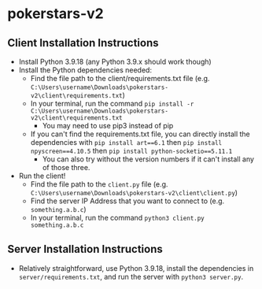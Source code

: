 # pokerstars-v2

## Client Installation Instructions

- Install Python 3.9.18 (any Python 3.9.x should work though)
- Install the Python dependencies needed:
    - Find the file path to the client/requirements.txt file (e.g. `C:\Users\username\Downloads\pokerstars-v2\client\requirements.txt`)
    - In your terminal, run the command `pip install -r C:\Users\username\Downloads\pokerstars-v2\client\requirements.txt`
        - You may need to use pip3 instead of pip
    - If you can't find the requirements.txt file, you can directly install the dependencies with `pip install art==6.1` then `pip install npyscreen==4.10.5` then `pip install python-socketio==5.11.1`
        - You can also try without the version numbers if it can't install any of those three.
- Run the client!
    - Find the file path to the `client.py` file (e.g. `C:\Users\username\Downloads\pokerstars-v2\client\client.py`)
    - Find the server IP Address that you want to connect to (e.g. `something.a.b.c`)
    - In your terminal, run the command `python3 client.py something.a.b.c`


## Server Installation Instructions

- Relatively straightforward, use Python 3.9.18, install the dependencies in `server/requirements.txt`, and run the server with `python3 server.py`.
